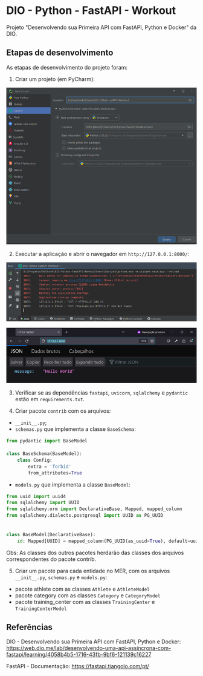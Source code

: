 # DIO - Python - FastAPI - Workout
Projeto "Desenvolvendo sua Primeira API com FastAPI, Python e Docker" da DIO.


## Etapas de desenvolvimento
As etapas de desenvolvimento do projeto foram:

1. Criar um projeto (em PyCharm):

![Image-01-PyCharm](Images/Image-01-PyCharm.png)

2. Executar a aplicação e abrir o navegador em `http://127.0.0.1:8000/`:

![Image-02-Run](Images/Image-02-Run.png)

![Image-03-Hello](Images/Image-03-Hello.png)

3. Verificar se as dependências `fastapi`, `uvicorn`, `sqlalchemy` e `pydantic` estão em `requirements.txt`.

4. Criar pacote `contrib` com os arquivos:
- `__init__.py`;
- `schemas.py` que implementa a classe `BaseSchema`:

```python
from pydantic import BaseModel

class BaseSchema(BaseModel):
    class Config:
        extra = 'forbid'
        from_attributes=True
```

- `models.py` que implementa a classe `BaseModel`:

```python
from uuid import uuid4
from sqlalchemy import UUID
from sqlalchemy.orm import DeclarativeBase, Mapped, mapped_column
from sqlalchemy.dialects.postgresql import UUID as PG_UUID


class BaseModel(DeclarativeBase):
    id: Mapped[UUID] = mapped_column(PG_UUID(as_uuid=True), default=uuid4, nullable=False)
```

Obs: As classes dos outros pacotes herdarão das classes dos arquivos correspondentes do pacote contrib.

5. Criar um pacote para cada entidade no MER, com os arquivos `__init__.py`, `schemas.py` e `models.py`:
- pacote athlete com as classes `Athlete` e `AthleteModel`
- pacote category com as classes `Category` e `CategoryModel`
- pacote training_center com as classes `TrainingCenter` e `TrainingCenterModel`


## Referências
DIO - Desenvolvendo sua Primeira API com FastAPI, Python e Docker:
https://web.dio.me/lab/desenvolvendo-uma-api-assincrona-com-fastapi/learning/4058b4b5-1716-43fb-9bf6-121139c16227

FastAPI - Documentação:
https://fastapi.tiangolo.com/pt/
